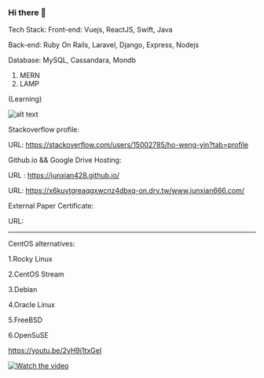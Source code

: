 ### Hi there 👋

<!--
**junxian428/junxian428** is a ✨ _special_ ✨ repository because its `README.md` (this file) appears on your GitHub profile.

Here are some ideas to get you started:

- 🔭 I’m currently working on ...
- 🌱 I’m currently learning ...
- 👯 I’m looking to collaborate on ...
- 🤔 I’m looking for help with ...
- 💬 Ask me about ...
- 📫 How to reach me: ...
- 😄 Pronouns: ...
- ⚡ Fun fact: ...
-->
Tech Stack:
Front-end: Vuejs, ReactJS, Swift, Java

Back-end: Ruby On Rails, Laravel, Django, Express, Nodejs

Database: MySQL, Cassandara, Mondb

1. MERN
2. LAMP

(Learning)


![alt text](https://user-images.githubusercontent.com/58724748/105654285-a8185780-5ef8-11eb-8333-d8cc3ff950f8.gif)

Stackoverflow profile:

URL: https://stackoverflow.com/users/15002785/ho-weng-yin?tab=profile

Github.io && Google Drive Hosting:

URL : https://junxian428.github.io/

URL: https://x6kuvtgreaqgxwcnz4dbxq-on.drv.tw/www.junxian666.com/

External Paper Certificate:

URL: 
_______________________________________________________________________________________

CentOS alternatives:

1.Rocky Linux

2.CentOS Stream

3.Debian 

4.Oracle Linux

5.FreeBSD 

6.OpenSuSE 

https://youtu.be/2yH9i1txGeI

[![Watch the video](https://mir-s3-cdn-cf.behance.net/project_modules/fs/f4296731256533.5648cb85dc506.jpg)](https://youtu.be/wfHaH1Xvws8)

